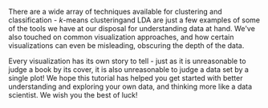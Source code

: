 There are a wide array of techniques available for clustering and classification - *k*-means clusteringand LDA are just a few examples of some of the tools we have at our disposal for understanding data at hand. We've also touched on common visualization approaches, and how certain visualizations can even be misleading, obscuring the depth of the data.

Every visualization has its own story to tell - just as it is unreasonable to judge a book by its cover, it is also unreasonable to judge a data set by a single plot! We hope this tutorial has helped you get started with better understanding and exploring your own data, and thinking more like a data scientist. We wish you the best of luck!
